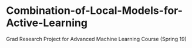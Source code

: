 # Combination-of-Local-Models-for-Active-Learning
Grad Research Project for Advanced Machine Learning Course (Spring 19)
